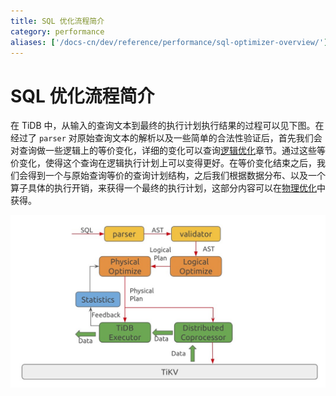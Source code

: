 ```yaml
---
title: SQL 优化流程简介
category: performance
aliases: ['/docs-cn/dev/reference/performance/sql-optimizer-overview/']
---
```


# SQL 优化流程简介

在 TiDB 中，从输入的查询文本到最终的执行计划执行结果的过程可以见下图。在经过了 `parser` 对原始查询文本的解析以及一些简单的合法性验证后，首先我们会对查询做一些逻辑上的等价变化，详细的变化可以查询[逻辑优化](/sql-logical-optimization.md)章节。通过这些等价变化，使得这个查询在逻辑执行计划上可以变得更好。在等价变化结束之后，我们会得到一个与原始查询等价的查询计划结构，之后我们根据数据分布、以及一个算子具体的执行开销，来获得一个最终的执行计划，这部分内容可以在[物理优化](/sql-physical-optimization.md)中获得。

![SQL Optimization](/media/sql-optimization.png)